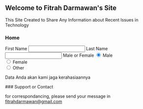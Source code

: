 ## Welcome to Fitrah Darmawan's Site

This Site Created to Share Any Information about Recent Issues in Technology

### Home
<form>
First Name
<input type="text" name="firstname">
Last Name
<input type="text" name="lastname">
Male or Female
<input type="radio" name="gender" value="male" checked> Male<br>
  <input type="radio" name="gender" value="female"> Female<br>
  <input type="radio" name="gender" value="other"> Other
</form>
<p>Data Anda akan kami jaga kerahasiaannya</p>
### Support or Contact

for correspondancing, please send your message in fitrahdarmawan@gmail.com
